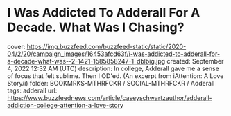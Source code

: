 # I Was Addicted To Adderall For A Decade. What Was I Chasing?

cover: https://img.buzzfeed.com/buzzfeed-static/static/2020-04/2/20/campaign_images/16453afcd63f/i-was-addicted-to-adderall-for-a-decade-what-was--2-1421-1585858247-1_dblbig.jpg
created: September 4, 2022 12:32 AM (UTC)
description: In college, Adderall gave me a sense of focus that felt sublime. Then I OD'ed. (An excerpt from iAttention: A Love Story/i)
folder: BOOKMRKS-MTHRFCKR / SOCIAL-MTHRFCKR / Adderall
tags: adderall
url: https://www.buzzfeednews.com/article/caseyschwartzauthor/adderall-addiction-college-attention-a-love-story
